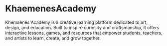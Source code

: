 # KhaemenesAcademy
Khemaenes Academy is a creative learning platform dedicated to art, design, and education. Built to inspire curiosity and craftsmanship, it offers interactive lessons, games, and resources that empower students, teachers, and artists to learn, create, and grow together.
